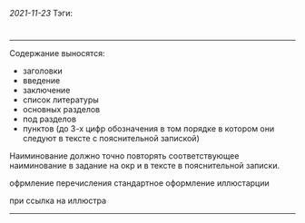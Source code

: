 *2021-11-23*
Тэги: 
# 
---

Содержание выносятся:
- заголовки 
- введение
- заключение
- список литературы
- основных разделов
- под разделов
- пунктов (до 3-х цифр обозначения в том порядке в котором они следуют в тексте с пояснительной запиской)

Наиминование должно точно повторять соответствующее наиминование в задание на окр и в тексте в пояснительной записки.

офрмление перечисления стандартное
оформление иллюстарции

при ссылка на иллюстра





---
